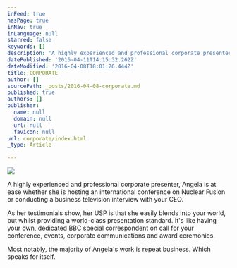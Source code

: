 ```yaml
---
inFeed: true
hasPage: true
inNav: true
inLanguage: null
starred: false
keywords: []
description: 'A highly experienced and professional corporate presenter, Angela is at ease whether she is hosting an international conference on Nuclear Fusion or conducting a business television interview with your CEO.'
datePublished: '2016-04-11T14:15:32.262Z'
dateModified: '2016-04-08T18:01:26.444Z'
title: CORPORATE
author: []
sourcePath: _posts/2016-04-08-corporate.md
published: true
authors: []
publisher:
  name: null
  domain: null
  url: null
  favicon: null
url: corporate/index.html
_type: Article

---
```

![](https://the-grid-user-content.s3-us-west-2.amazonaws.com/da1712bd-43cd-46ca-852b-328b724342a9.jpg)

A highly experienced and professional corporate presenter, Angela is at ease whether she is hosting an international conference on Nuclear Fusion or conducting a business television interview with your CEO.

As her testimonials show, her USP is that she easily blends into your world, but whilst providing a world-class presentation standard.  It's like having your own, dedicated BBC special correspondent on call for your conference, events, corporate communications and award ceremonies.

Most notably, the majority of Angela's work is repeat business.  Which speaks for itself.